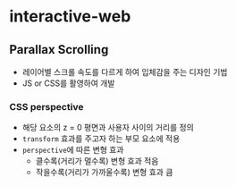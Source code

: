 # interactive-web

## Parallax Scrolling

- 레이어별 스크롤 속도를 다르게 하여 입체감을 주는 디자인 기법
- JS or CSS를 활영하여 개발

### CSS perspective

- 해당 요소의 z = 0 평면과 사용자 사이의 거리를 정의
- `transform` 효과를 주고자 하는 부모 요소에 적용
- `perspective`에 따른 변형 효과
  - 클수록(거리가 멀수록) 변형 효과 적음
  - 작을수록(거리가 가까울수록) 변형 효과 큼
